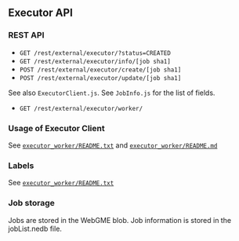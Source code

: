 ## Executor API ##

### REST API ###

- `GET /rest/external/executor/?status=CREATED`
- `GET /rest/external/executor/info/[job sha1]` 
- `POST /rest/external/executor/create/[job sha1]`
- `POST /rest/external/executor/update/[job sha1]`

See also `ExecutorClient.js`. See `JobInfo.js` for the list of fields.

- `GET /rest/external/executor/worker/`  

### Usage of Executor Client ###

See [`executor_worker/README.txt`](../../../executor_worker/README.txt) and [`executor_worker/README.md`](../../../executor_worker/README.md)

### Labels ###

See [`executor_worker/README.txt`](../../../executor_worker/README.txt)

### Job storage ###

Jobs are stored in the WebGME blob. Job information is stored in the jobList.nedb file.
